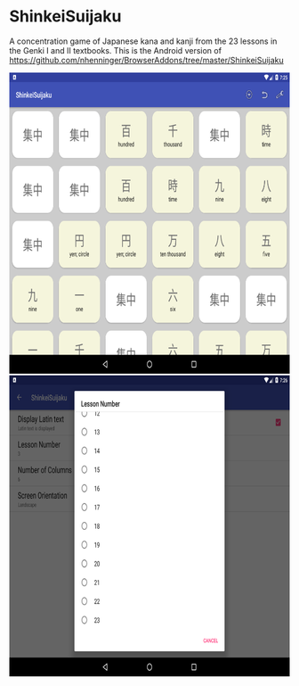 # ShinkeiSuijaku

A concentration game of Japanese kana and kanji from the 23 lessons in the Genki I and II textbooks.  This is the Android version of https://github.com/nhenninger/BrowserAddons/tree/master/ShinkeiSuijaku

<img src="https://github.com/nhenninger/ShinkeiSuijaku/blob/master/ShinkeiSuijakuLesson3.png" alt="ShinkeiSuijaku Lesson 3" height="540" width="960" />
<img src="https://github.com/nhenninger/ShinkeiSuijaku/blob/master/ShinkeiSuijakuPrefs.png" alt="ShinkeiSuijaku Preferences" height="540" width="960" />
